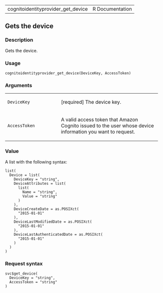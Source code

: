 <table style="width: 100%;">
<tbody>
<tr class="odd">
<td>cognitoidentityprovider_get_device</td>
<td style="text-align: right;">R Documentation</td>
</tr>
</tbody>
</table>

## Gets the device

### Description

Gets the device.

### Usage

    cognitoidentityprovider_get_device(DeviceKey, AccessToken)

### Arguments

<table>
<colgroup>
<col style="width: 35%" />
<col style="width: 65%" />
</colgroup>
<tbody>
<tr class="odd">
<td><code
id="cognitoidentityprovider_get_device_:_DeviceKey">DeviceKey</code></td>
<td><p>[required] The device key.</p></td>
</tr>
<tr class="even">
<td><code
id="cognitoidentityprovider_get_device_:_AccessToken">AccessToken</code></td>
<td><p>A valid access token that Amazon Cognito issued to the user whose
device information you want to request.</p></td>
</tr>
</tbody>
</table>

### Value

A list with the following syntax:

    list(
      Device = list(
        DeviceKey = "string",
        DeviceAttributes = list(
          list(
            Name = "string",
            Value = "string"
          )
        ),
        DeviceCreateDate = as.POSIXct(
          "2015-01-01"
        ),
        DeviceLastModifiedDate = as.POSIXct(
          "2015-01-01"
        ),
        DeviceLastAuthenticatedDate = as.POSIXct(
          "2015-01-01"
        )
      )
    )

### Request syntax

    svc$get_device(
      DeviceKey = "string",
      AccessToken = "string"
    )
